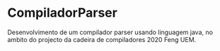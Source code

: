# CompiladorParser
Desenvolvimento de um compilador parser usando linguagem java, no ambito do projecto da cadeira de compiladores 2020 Feng UEM.
